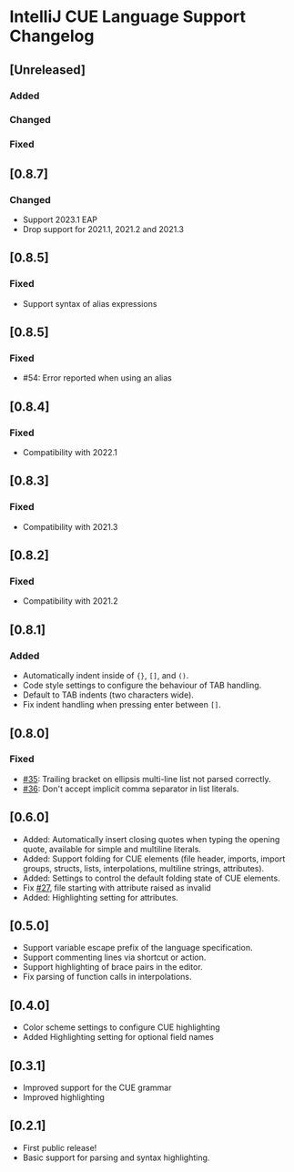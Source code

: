 <!-- Keep a Changelog guide -> https://keepachangelog.com -->

# IntelliJ CUE Language Support Changelog

## [Unreleased]
### Added

### Changed

### Fixed

## [0.8.7]
### Changed
- Support 2023.1 EAP
- Drop support for 2021.1, 2021.2 and 2021.3

## [0.8.5]
### Fixed
- Support syntax of alias expressions

## [0.8.5]
### Fixed
- #54: Error reported when using an alias

## [0.8.4]
### Fixed
- Compatibility with 2022.1

## [0.8.3]
### Fixed
- Compatibility with 2021.3

## [0.8.2]
### Fixed
- Compatibility with 2021.2

## [0.8.1]
### Added
- Automatically indent inside of `{}`, `[]`, and `()`.
- Code style settings to configure the behaviour of TAB handling.
- Default to TAB indents (two characters wide).
- Fix indent handling when pressing enter between `[]`.

## [0.8.0]
### Fixed
- [#35](https://github.com/monogon-dev/intellij-cue/issues/35): Trailing bracket on ellipsis multi-line list not parsed correctly.
- [#36](https://github.com/monogon-dev/intellij-cue/issues/36): Don't accept implicit comma separator in list literals.

## [0.6.0]
- Added: Automatically insert closing quotes when typing the opening quote, available for simple and multiline literals.
- Added: Support folding for CUE elements (file header, imports, import groups, structs, lists, interpolations, multiline strings,
  attributes).
- Added: Settings to control the default folding state of CUE elements.
- Fix [#27](https://github.com/monogon-dev/intellij-cue/issues/27), file starting with attribute raised as invalid
- Added: Highlighting setting for attributes.

## [0.5.0]
- Support variable escape prefix of the language specification.
- Support commenting lines via shortcut or action.
- Support highlighting of brace pairs in the editor.
- Fix parsing of function calls in interpolations.

## [0.4.0]
- Color scheme settings to configure CUE highlighting
- Added Highlighting setting for optional field names

## [0.3.1]
- Improved support for the CUE grammar
- Improved highlighting

## [0.2.1]
- First public release!
- Basic support for parsing and syntax highlighting.